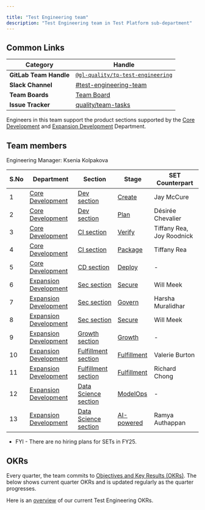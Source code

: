 ```yaml
---

title: "Test Engineering team"
description: "Test Engineering team in Test Platform sub-department"
---
```


## Common Links

| **Category**            | **Handle** |
|-------------------------|------------|
| **GitLab Team Handle** | [`@gl-quality/tp-test-engineering`](https://gitlab.com/gl-quality/tp-test-engineering) |
| **Slack Channel** | [#test-engineering-team](https://gitlab.slack.com/archives/C064M4S0FU5) |
| **Team Boards** | [Team Board](https://gitlab.com/groups/gitlab-org/-/boards/7364900?not[label_name][]=failure%3A%3A*&label_name[]=team%3A%3ATest%20Engineering) |
| **Issue Tracker** | [quality/team-tasks](https://gitlab.com/gitlab-org/quality/team-tasks/issues/) |

Engineers in this team support the product sections supported by the [Core Development] and [Expansion Development] Department.

## Team members

Engineering Manager: Ksenia Kolpakova

| S.No 	| Department            | Section     	          | Stage         | SET Counterpart    |
|-------|-----------------------|-------------------------|---------------|--------------------|
| 1    	| [Core Development]      | [Dev section]    	      | [Create]      | Jay McCure         |
| 2     | [Core Development]      | [Dev section]      	  | [Plan]        | Désirée Chevalier  |
| 3    	| [Core Development]      | [CI section]    	      | [Verify]      | Tiffany Rea, Joy Roodnick |
| 4    	| [Core Development]      | [CI section]     	      | [Package]     | Tiffany Rea       |
| 5    	| [Core Development]      | [CD section]     	      | [Deploy]      | -                  | 
| 6     | [Expansion Development] | [Sec section]    	      | [Secure]      | Will Meek          |
| 7     | [Expansion Development] | [Sec section]           | [Govern]      | Harsha Muralidhar  |
| 8     | [Expansion Development] | [Sec section]    	      | [Secure]      | Will Meek          |
| 9    	| [Expansion Development] | [Growth section]        | [Growth]      | -                  |
| 10    | [Expansion Development] | [Fulfillment section]   | [Fulfillment] | Valerie Burton     |
| 11    | [Expansion Development] | [Fulfillment section]   | [Fulfillment] | Richard Chong      |
| 12    | [Expansion Development] | [Data Science section]  | [ModelOps]    | -                  |
| 13    | [Expansion Development] | [Data Science section]  | [AI-powered]  | Ramya Authappan    |

* FYI - There are no hiring plans for SETs in FY25.

## OKRs 

Every quarter, the team commits to [Objectives and Key Results (OKRs)](/handbook/company/okrs/). The below shows current quarter OKRs and is updated regularly as the quarter progresses.

Here is an [overview](https://gitlab.com/gitlab-com/gitlab-OKRs/-/work_items/6583) of our current Test Engineering OKRs.

[Core Development]: /handbook/engineering/core-development/
[Expansion Development]: /handbook/engineering/expansion-development/
[Dev section]: /handbook/product/categories/#dev-section
[Plan]: /handbook/product/categories/#plan-stage
[Create]: /handbook/product/categories/#create-stage
[CI section]: /handbook/product/categories/#ci-section
[Verify]: /handbook/product/categories/#verify-stage
[Package]: /handbook/product/categories/#package-stage
[CD section]: /handbook/product/categories/#cd-section
[Deploy]: /handbook/product/categories/#deploy-stage
[Sec section]: /handbook/product/categories/#sec-section
[Secure]: /handbook/product/categories/#secure-stage
[Govern]: /handbook/product/categories/#govern-stage
[Growth section]: /handbook/product/categories/#growth-section
[Growth]: /handbook/product/categories/#growth-stage
[Fulfillment section]: /handbook/product/categories/#fulfillment-section
[Fulfillment]: /handbook/product/categories/#fulfillment-stage
[Data Science section]: /handbook/product/categories/#data-science-section
[ModelOps]: /handbook/product/categories/#modelops-stage
[AI-powered]: /handbook/product/categories/#ai-powered-stage
[Core Platform section]: /handbook/product/categories/#core-platform-section
[Manage]: /handbook/product/categories/#manage-stage
